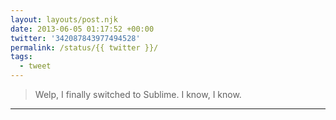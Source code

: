 ```yaml
---
layout: layouts/post.njk
date: 2013-06-05 01:17:52 +00:00
twitter: '342087843977494528'
permalink: /status/{{ twitter }}/
tags: 
  - tweet
---
```


> Welp, I finally switched to Sublime. I know, I know.

---
